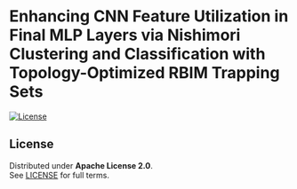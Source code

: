 # Enhancing CNN Feature Utilization in Final MLP Layers via Nishimori Clustering and Classification with Topology-Optimized RBIM Trapping Sets

[![License](https://img.shields.io/badge/License-Apache%202.0-blue.svg)](https://github.com/Lcrypto/Classical-and-Quantum-Topology-ML-toric-spherical/blob/main/LICENSE)






## License
Distributed under **Apache License 2.0**.  
See [LICENSE](https://github.com/Lcrypto/Classical-and-Quantum-Topology-ML-toric-spherical/blob/main/LICENSE) for full terms.
